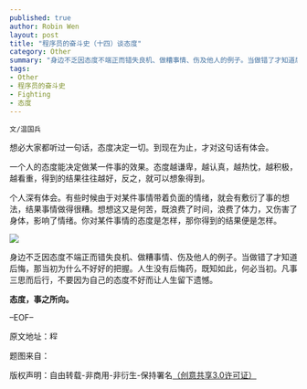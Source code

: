 ```yaml
---
published: true
author: Robin Wen
layout: post
title: "程序员的奋斗史（十四）谈态度"
category: Other
summary: "身边不乏因态度不端正而错失良机、做糟事情、伤及他人的例子。当做错了才知道后悔，那当初为什么不好好的把握。人生没有后悔药，既知如此，何必当初。凡事三思而后行，不要因为自己的态度不好而让人生留下遗憾。"
tags: 
- Other
- 程序员的奋斗史
- Fighting
- 态度
---
```


`文/温国兵`

想必大家都听过一句话，态度决定一切。到现在为止，才对这句话有体会。

一个人的态度能决定做某一件事的效果。态度越谦卑，越认真，越热忱，越积极，越看重，得到的结果往往越好，反之，就可以想象得到。

个人深有体会。有些时候由于对某件事情带着负面的情绪，就会有敷衍了事的想法，结果事情做得很糟。想想这又是何苦，既浪费了时间，浪费了体力，又伤害了身体，影响了情绪。你对某件事情的态度是怎样，那你得到的结果便是怎样。

![](http://i.imgur.com/D21r12r.png)

身边不乏因态度不端正而错失良机、做糟事情、伤及他人的例子。当做错了才知道后悔，那当初为什么不好好的把握。人生没有后悔药，既知如此，何必当初。凡事三思而后行，不要因为自己的态度不好而让人生留下遗憾。

**态度，事之所向。**

–EOF–

原文地址：<a href="http://blog.csdn.net/justdb/article/details/8702909" target="_blank"><img src="http://i.imgur.com/BROigUO.jpg" title="程序员的奋斗史（十四）谈态度" height="16px" width="16px" border="0" alt="程序员的奋斗史（十四）谈态度" /></a>

题图来自：<a href="http://www.bluebeards-revenge.co.uk/blog/tag/attitude/" target="_blank"><img src="http://i.imgur.com/SBHat3T.png" title="" height="16px" width="16px" border="0" alt="" /></a>

版权声明：自由转载-非商用-非衍生-保持署名<a href="http://creativecommons.org/licenses/by-nc-nd/3.0/deed.zh" target="_blank">（创意共享3.0许可证）</a>
